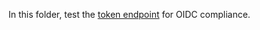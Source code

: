 In this folder, test the [token
endpoint](http://openid.net/specs/openid-connect-core-1_0.html#TokenEndpoint)
for OIDC compliance.
